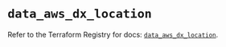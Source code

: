 # `data_aws_dx_location`

Refer to the Terraform Registry for docs: [`data_aws_dx_location`](https://registry.terraform.io/providers/hashicorp/aws/3.76.1/docs/data-sources/dx_location).
